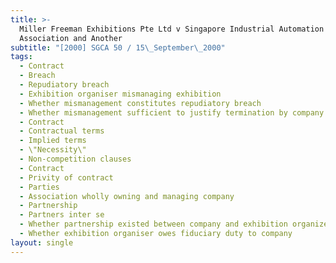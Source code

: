 ```yaml
---
title: >-
  Miller Freeman Exhibitions Pte Ltd v Singapore Industrial Automation
  Association and Another
subtitle: "[2000] SGCA 50 / 15\_September\_2000"
tags:
  - Contract
  - Breach
  - Repudiatory breach
  - Exhibition organiser mismanaging exhibition
  - Whether mismanagement constitutes repudiatory breach
  - Whether mismanagement sufficient to justify termination by company
  - Contract
  - Contractual terms
  - Implied terms
  - \"Necessity\"
  - Non-competition clauses
  - Contract
  - Privity of contract
  - Parties
  - Association wholly owning and managing company
  - Partnership
  - Partners inter se
  - Whether partnership existed between company and exhibition organizer
  - Whether exhibition organiser owes fiduciary duty to company
layout: single
---
```


